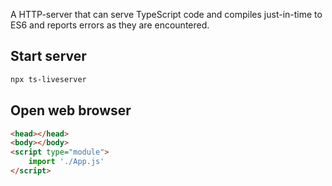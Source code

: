 A HTTP-server that can serve TypeScript code and compiles just-in-time to ES6 and reports errors as they are encountered.

## Start server

```bash
npx ts-liveserver
```

## Open web browser

```html
<head></head>
<body></body>
<script type="module">
	import './App.js'
</script>
```
